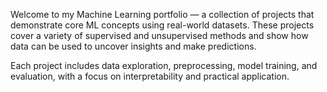 Welcome to my Machine Learning portfolio — a collection of projects that demonstrate core ML concepts using real-world datasets. These projects cover a variety of supervised and unsupervised methods and show how data can be used to uncover insights and make predictions.

Each project includes data exploration, preprocessing, model training, and evaluation, with a focus on interpretability and practical application.

